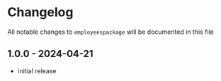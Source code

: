 # Changelog

All notable changes to `employeespackage` will be documented in this file

## 1.0.0 - 2024-04-21

- initial release
